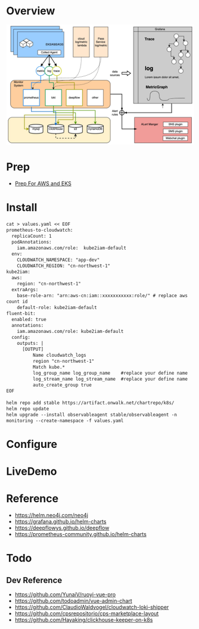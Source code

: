 # Overview

![ObservableArch](/scripts/pic/ObservableArchDesign.jpg "ObservableArch")

# Prep

* [Prep For AWS and EKS](readme-aws.md)

# Install

```
cat > values.yaml << EOF
prometheus-to-cloudwatch:
  replicaCount: 1
  podAnnotations:
    iam.amazonaws.com/role:  kube2iam-default
  env:
    CLOUDWATCH_NAMESPACE: "app-dev"
    CLOUDWATCH_REGION: "cn-northwest-1"
kube2iam:
  aws:
    region: "cn-northwest-1"
  extraArgs:
    base-role-arn: "arn:aws-cn:iam::xxxxxxxxxxx:role/" # replace aws count id
    default-role: kube2iam-default
fluent-bit:
  enabled: true
  annotations:
    iam.amazonaws.com/role: kube2iam-default
  config:
    outputs: |
      [OUTPUT]
          Name cloudwatch_logs
          region "cn-northwest-1"
          Match kube.*
          log_group_name log_group_name    #replace your define name
          log_stream_name log_stream_name  #replace your define name
          auto_create_group true
EOF

helm repo add stable https://artifact.onwalk.net/chartrepo/k8s/
helm repo update
helm upgrade --install observableagent stable/observableagent -n monitoring --create-namespace -f values.yaml 
```

# Configure


# LiveDemo

# Reference 

- https://helm.neo4j.com/neo4j
- https://grafana.github.io/helm-charts
- https://deepflowys.github.io/deepflow
- https://prometheus-community.github.io/helm-charts

# Todo

## Dev Reference 
- https://github.com/YunaiV/ruoyi-vue-pro
- https://github.com/todoadmin/vue-admin-chart
- https://github.com/ClaudioWaldvogel/cloudwatch-loki-shipper
- https://github.com/cpsrepositorio/cps-marketplace-layout
- https://github.com/Hayaking/clickhouse-keeper-on-k8s
